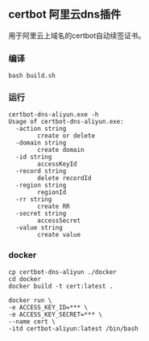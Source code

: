 ## certbot 阿里云dns插件
用于阿里云上域名的certbot自动续签证书。

### 编译
```shell
bash build.sh
```

### 运行
```shell
certbot-dns-aliyun.exe -h
Usage of certbot-dns-aliyun.exe:
  -action string
        create or delete
  -domain string
        create domain
  -id string
        accessKeyId
  -record string
        delete recordId
  -region string
        regionId
  -rr string
        create RR
  -secret string
        accessSecret
  -value string
        create value
```

### docker
```
cp certbot-dns-aliyun ./docker
cd docker
docker build -t cert:latest .

docker run \
-e ACCESS_KEY_ID=*** \
-e ACCESS_KEY_SECRET=*** \
--name cert \
-itd certbot-aliyun:latest /bin/bash
```